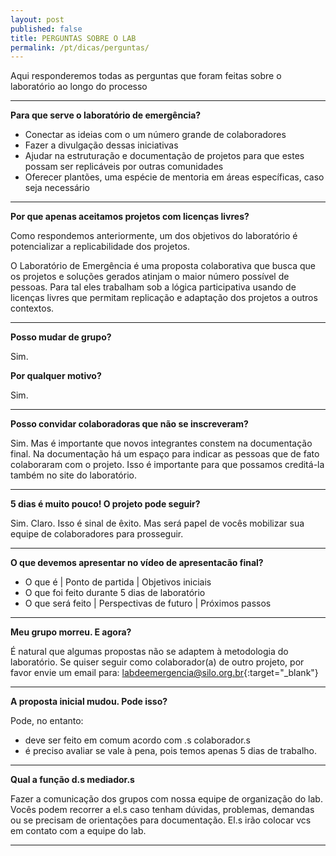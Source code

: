 ```yaml
---
layout: post
published: false
title: PERGUNTAS SOBRE O LAB
permalink: /pt/dicas/perguntas/
---
```


Aqui responderemos todas as perguntas que foram feitas sobre o laboratório ao longo do processo 

  
    
---

**Para que serve o laboratório de emergência?**
  
* Conectar as ideias com o um número grande de colaboradores 
* Fazer a divulgação dessas iniciativas
* Ajudar na estruturação e documentação de projetos para que estes possam ser replicáveis por outras comunidades
* Oferecer plantões, uma espécie de mentoria em áreas específicas, caso seja necessário

---

**Por que apenas aceitamos projetos com licenças livres?**
  
Como respondemos anteriormente, um dos objetivos do laboratório é potencializar a replicabilidade dos projetos.
  
O Laboratório de Emergência é uma proposta colaborativa que busca que os projetos e soluções gerados atinjam o maior número possível de pessoas. Para tal eles trabalham sob a lógica participativa usando de licenças livres que permitam replicação e adaptação dos projetos a outros contextos.
  
---
  
**Posso mudar de grupo?**
    
Sim.
     
     
**Por qualquer motivo?**
    
Sim.
  
---
    
**Posso convidar colaboradoras que não se inscreveram?**
  
Sim.
Mas é importante que novos integrantes constem na documentação final.
Na documentação há um espaço para indicar as pessoas que de fato colaboraram com o projeto.
Isso é importante para que possamos creditá-la também no site do laboratório.

--- 
    
**5 dias é muito pouco! O projeto pode seguir?**
  
Sim.
Claro.
Isso é sinal de êxito.
Mas será papel de vocês mobilizar sua equipe de colaboradores para prosseguir.

--- 
    
**O que devemos apresentar no vídeo de apresentacão final?**
  
* O que é | Ponto de partida | Objetivos iniciais
* O que foi feito durante 5 dias de laboratório
* O que será feito | Perspectivas de futuro | Próximos passos

---

**Meu grupo morreu. E agora?**
  
É natural que algumas propostas não se adaptem à metodologia do laboratório.
Se quiser seguir como colaborador(a) de outro projeto, por favor envie um email para:
[labdeemergencia@silo.org.br](mailto:labdeemergencia@silo.org.br){:target="_blank"}

---

**A proposta inicial mudou. Pode isso?**
    
Pode, no entanto:
* deve ser feito em comum acordo com .s colaborador.s
* é preciso avaliar se vale à pena, pois temos apenas 5 dias de trabalho.

---


**Qual a função d.s mediador.s**
    
Fazer a comunicação dos grupos com nossa equipe de organização do lab. 
Vocês podem recorrer a el.s caso tenham dúvidas, problemas, demandas ou se precisam de orientações para documentação. 
El.s irão colocar vcs em contato com a equipe do lab.
  
---

